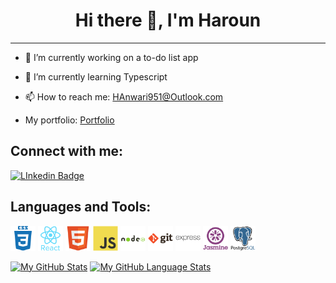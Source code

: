 # <div align="center"> Hi there 👋, I'm Haroun </div>

---

* 🔭 I’m currently working on a to-do list app

* 🌱 I’m currently learning Typescript

* 📫 How to reach me: HAnwari951@Outlook.com

* My portfolio: [Portfolio](https://haroogle.github.io/portfolio/)

## Connect with me: 
[![LInkedin Badge](https://external-content.duckduckgo.com/iu/?u=http%3A%2F%2Fdartagnanguedes.com.br%2Fimg%2Fif_linkedin.png&f=1&nofb=1&ipt=07b430621b07c060ed43957f82ff795d898c38940fb38994dc051d42306fa3e5&ipo=images)](https://www.linkedin.com/in/harounanwari)

## Languages and Tools: 
[<img src="https://github.com/devicons/devicon/blob/master/icons/css3/css3-plain-wordmark.svg"  title="CSS3" alt="CSS" width="40" height="40"/>](https://www.w3schools.com/Css/)
[<img src="https://github.com/devicons/devicon/blob/master/icons/react/react-original-wordmark.svg" title="React" alt="React" width="40" height="40"/>](https://react.dev/)
[<img src="https://github.com/devicons/devicon/blob/master/icons/html5/html5-original.svg" title="HTML5" alt="HTML" width="40" height="40"/>](https://html.spec.whatwg.org/multipage/)
[<img src="https://github.com/devicons/devicon/blob/master/icons/javascript/javascript-original.svg" title="JavaScript" alt="JavaScript" width="40" height="40"/>](https://developer.mozilla.org/en-US/docs/Web/javascript)
[<img src="https://github.com/devicons/devicon/blob/master/icons/nodejs/nodejs-original-wordmark.svg" title="NodeJS" alt="NodeJS" width="40" height="40"/>](https://nodejs.org/en)
[<img src="https://github.com/devicons/devicon/blob/master/icons/git/git-original-wordmark.svg" title="Git" alt="Git" width="40" height="40"/>](https://git-scm.com/doc)
[<img src="https://github.com/devicons/devicon/blob/master/icons/express/express-original-wordmark.svg" title="Express" alt="Express" width="40" height="40"/>](https://expressjs.com/)
[<img src="https://github.com/devicons/devicon/blob/master/icons/jasmine/jasmine-plain-wordmark.svg" title="Jasmine" alt="Jasmine" width="40" height="40"/>](https://jasmine.github.io/)
[<img src="https://github.com/devicons/devicon/blob/master/icons/postgresql/postgresql-original-wordmark.svg" title="postgreSQL" alt="postgresSQL" width="40" height="40"/>](https://www.postgresql.org/)

[![My GitHub Stats](https://github-readme-stats.vercel.app/api/?username=Haroogle&count_private=true&theme=tokyonight&showicons=true)]()
[![My GitHub Language Stats](https://github-readme-stats.vercel.app/api/top-langs/?username=Haroogle&langs_count=5&theme=tokyonight)]()
<!--
**Haroogle/Haroogle** is a ✨ _special_ ✨ repository because its `README.md` (this file) appears on your GitHub profile.

Here are some ideas to get you started:

- 🔭 I’m currently working on ...
- 🌱 I’m currently learning ...
- 👯 I’m looking to collaborate on ...
- 🤔 I’m looking for help with ...
- 💬 Ask me about ...
- 📫 How to reach me: ...
- 😄 Pronouns: ...
- ⚡ Fun fact: ...
-->
